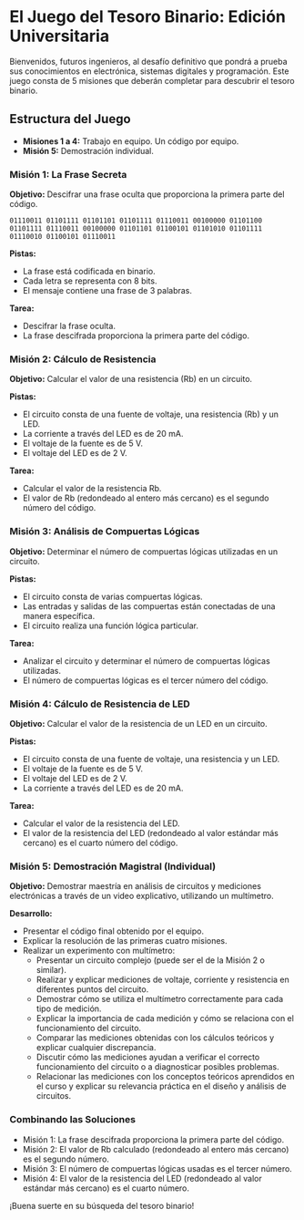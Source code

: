 
# El Juego del Tesoro Binario: Edición Universitaria

Bienvenidos, futuros ingenieros, al desafío definitivo que pondrá a prueba sus conocimientos en electrónica, sistemas digitales y programación. Este juego consta de 5 misiones que deberán completar para descubrir el tesoro binario.

## Estructura del Juego

- **Misiones 1 a 4:** Trabajo en equipo. Un código por equipo.
- **Misión 5:** Demostración individual.

### Misión 1: La Frase Secreta

**Objetivo:** Descifrar una frase oculta que proporciona la primera parte del código.

```
01110011 01101111 01101101 01101111 01110011 00100000 01101100 01101111 01110011 00100000 01101101 01100101 01101010 01101111 01110010 01100101 01110011
```

**Pistas:**

- La frase está codificada en binario.
- Cada letra se representa con 8 bits.
- El mensaje contiene una frase de 3 palabras.

**Tarea:**

- Descifrar la frase oculta.
- La frase descifrada proporciona la primera parte del código.

### Misión 2: Cálculo de Resistencia

**Objetivo:** Calcular el valor de una resistencia (Rb) en un circuito.

**Pistas:**

- El circuito consta de una fuente de voltaje, una resistencia (Rb) y un LED.
- La corriente a través del LED es de 20 mA.
- El voltaje de la fuente es de 5 V.
- El voltaje del LED es de 2 V.

**Tarea:**

- Calcular el valor de la resistencia Rb.
- El valor de Rb (redondeado al entero más cercano) es el segundo número del código.

### Misión 3: Análisis de Compuertas Lógicas

**Objetivo:** Determinar el número de compuertas lógicas utilizadas en un circuito.

**Pistas:**

- El circuito consta de varias compuertas lógicas.
- Las entradas y salidas de las compuertas están conectadas de una manera específica.
- El circuito realiza una función lógica particular.

**Tarea:**

- Analizar el circuito y determinar el número de compuertas lógicas utilizadas.
- El número de compuertas lógicas es el tercer número del código.

### Misión 4: Cálculo de Resistencia de LED

**Objetivo:** Calcular el valor de la resistencia de un LED en un circuito.

**Pistas:**

- El circuito consta de una fuente de voltaje, una resistencia y un LED.
- El voltaje de la fuente es de 5 V.
- El voltaje del LED es de 2 V.
- La corriente a través del LED es de 20 mA.

**Tarea:**

- Calcular el valor de la resistencia del LED.
- El valor de la resistencia del LED (redondeado al valor estándar más cercano) es el cuarto número del código.

### Misión 5: Demostración Magistral (Individual)

**Objetivo:** Demostrar maestría en análisis de circuitos y mediciones electrónicas a través de un video explicativo, utilizando un multímetro.

**Desarrollo:**

- Presentar el código final obtenido por el equipo.
- Explicar la resolución de las primeras cuatro misiones.
- Realizar un experimento con multímetro:
  - Presentar un circuito complejo (puede ser el de la Misión 2 o similar).
  - Realizar y explicar mediciones de voltaje, corriente y resistencia en diferentes puntos del circuito.
  - Demostrar cómo se utiliza el multímetro correctamente para cada tipo de medición.
  - Explicar la importancia de cada medición y cómo se relaciona con el funcionamiento del circuito.
  - Comparar las mediciones obtenidas con los cálculos teóricos y explicar cualquier discrepancia.
  - Discutir cómo las mediciones ayudan a verificar el correcto funcionamiento del circuito o a diagnosticar posibles problemas.
  - Relacionar las mediciones con los conceptos teóricos aprendidos en el curso y explicar su relevancia práctica en el diseño y análisis de circuitos.

### Combinando las Soluciones

- Misión 1: La frase descifrada proporciona la primera parte del código.
- Misión 2: El valor de Rb calculado (redondeado al entero más cercano) es el segundo número.
- Misión 3: El número de compuertas lógicas usadas es el tercer número.
- Misión 4: El valor de la resistencia del LED (redondeado al valor estándar más cercano) es el cuarto número.

¡Buena suerte en su búsqueda del tesoro binario!
